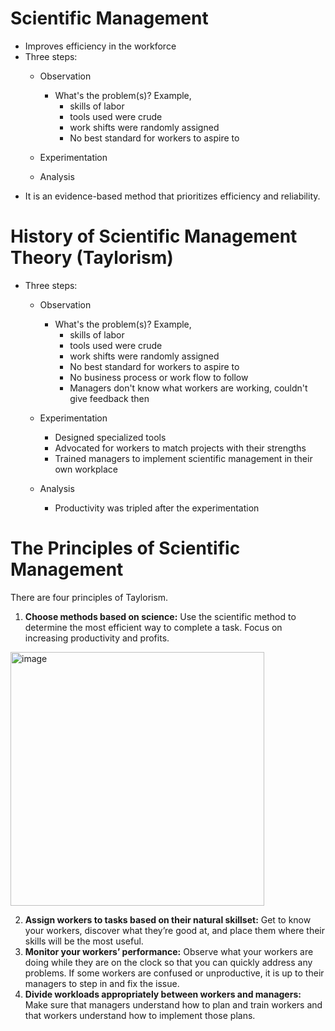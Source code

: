 # Scientific Management

* Improves efficiency in the workforce
* Three steps:
  * Observation
    * What's the problem(s)? Example,
        * skills of labor
        * tools used were crude
        * work shifts were randomly assigned
        * No best standard for workers to aspire to

  * Experimentation
  * Analysis
* It is an evidence-based method that prioritizes efficiency and reliability.

# History of Scientific Management Theory (Taylorism)
* Three steps:
  * Observation
    * What's the problem(s)? Example,
        * skills of labor
        * tools used were crude
        * work shifts were randomly assigned
        * No best standard for workers to aspire to
        * No business process or work flow to follow
        * Managers don't know what workers are working, couldn't give feedback then

  * Experimentation
    * Designed specialized tools
    * Advocated for workers to match projects with their strengths
    * Trained managers to implement scientific management in their own workplace

  * Analysis
    * Productivity was tripled after the experimentation

# The Principles of Scientific Management
There are four principles of Taylorism.

1. <b>Choose methods based on science:</b> Use the scientific method to determine the most efficient way to complete a task. Focus on increasing productivity and profits.
<img width="406" alt="image" src="https://user-images.githubusercontent.com/61100293/214598502-51d79610-7b5e-4be1-a592-92311e0e4b32.png">

2. <b>Assign workers to tasks based on their natural skillset:</b> Get to know your workers, discover what they’re good at, and place them where their skills will be the most useful.
3. <b>Monitor your workers’ performance:</b> Observe what your workers are doing while they are on the clock so that you can quickly address any problems. If some workers are confused or unproductive, it is up to their managers to step in and fix the issue.
4. <b>Divide workloads appropriately between workers and managers:</b> Make sure that managers understand how to plan and train workers and that workers understand how to implement those plans.
